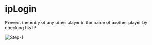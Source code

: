 # ipLogin
Prevent the entry of any other player in the name of another player by checking his IP




![Step-1]([https://github.com/hacked34354tf/JDA-AutoRoles/blob/main/images/1.png](https://github.com/hacked34354tf/ipLogin/blob/main/IMG/kick.png))



